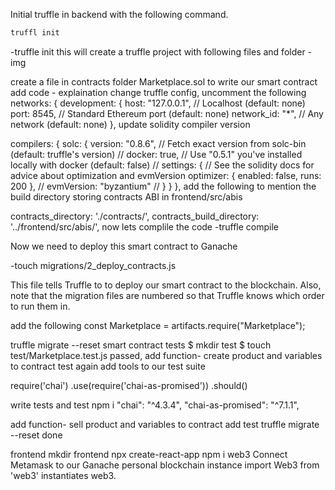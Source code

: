 Initial truffle in backend with the following command. <br />
```javascript
truffl init
```

-truffle init this will create a truffle project with following files and folder -img

create a file in contracts folder Marketplace.sol to write our smart contract
add code - explaination change truffle config, uncomment the following
networks: {
  development: {
   host: "127.0.0.1",     // Localhost (default: none)
   port: 8545,            // Standard Ethereum port (default: none)
   network_id: "*",       // Any network (default: none)
  },
update solidity compiler version

compilers: {
 solc: {
   version: "0.8.6",    // Fetch exact version from solc-bin (default: truffle's version)
   // docker: true,        // Use "0.5.1" you've installed locally with docker (default: false)
   // settings: {          // See the solidity docs for advice about optimization and evmVersion
    optimizer: {
      enabled: false,
      runs: 200
    },
   //  evmVersion: "byzantium"
   // }
 }
}, 
add the following to mention the build directory storing contracts ABI in frontend/src/abis

contracts_directory: './contracts/',
contracts_build_directory: '../frontend/src/abis/',
now lets complile the code -truffle compile

Now we need to deploy this smart contract to Ganache

-touch migrations/2_deploy_contracts.js

This file tells Truffle to to deploy our smart contract to the blockchain. Also, note that the migration files are numbered so that Truffle knows which order to run them in.

add the following const Marketplace = artifacts.require("Marketplace");

truffle migrate --reset smart contract tests $ mkdir test $ touch test/Marketplace.test.js passed, add function- create product and variables to contract test again add tools to our test suite

require('chai') .use(require('chai-as-promised')) .should()

write tests and test npm i "chai": "^4.3.4", "chai-as-promised": "^7.1.1",

add function- sell product and variables to contract add test truffle migrate --reset done

frontend mkdir frontend npx create-react-app npm i web3 Connect Metamask to our Ganache personal blockchain instance import Web3 from 'web3' instantiates web3.
